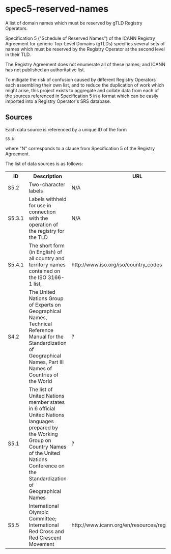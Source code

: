 spec5-reserved-names
====================

A list of domain names which must be reserved by gTLD Registry Operators.

Specification 5 ("Schedule of Reserved Names") of the ICANN Registry Agreement for generic Top-Level Domains (gTLDs) specifies several sets of names which must be reserved by the Registry Operator at the second level in their TLD.

The Registry Agreement does not enumerate all of these names; and ICANN has not published an authoritative list.

To mitigate the risk of confusion caused by different Registry Operators each assembling their own list, and to reduce the duplication of work which might arise, this project exists to aggregate and collate data from each of the sources referenced in Specification 5 in a format which can be easily imported into a Registry Operator's SRS database.

Sources
-------

Each data source is referenced by a unique ID of the form

    S5.N
    
where "N" corresponds to a clause from Specification 5 of the Registry Agreement.

The list of data sources is as follows:

<table>
<tr>
<th>ID</th>
<th>Description</th>
<th>URL</th>
</tr>

<tr>
<td>S5.2</td>
<td>Two-character labels</td>
<td>N/A</td>
</tr>

<tr>
<td>S5.3.1</td>
<td>Labels withheld for use in connection with the operation of the registry for the TLD</td>
<td>N/A</td>
</tr>

<tr>
<td>S5.4.1</td>
<td>The short form (in English) of all country and territory names contained on the ISO 3166-1 list,</td>
<td>http://www.iso.org/iso/country_codes</td>
</tr>

<tr>
<td>S4.2</td>
<td>The United Nations Group of Experts on Geographical Names, Technical Reference Manual for the Standardization of Geographical Names, Part III Names of Countries of the World</td>
<td>?</td>
</tr>

<tr>
<td>S5.1</td>
<td>The list of United Nations member states in 6 official United Nations languages prepared by the Working Group on Country Names of the United Nations Conference on the Standardization of Geographical Names</td>
<td>?</td>
</tr>

<tr>
<td>S5.5</td>
<td>International Olympic Committee; International Red Cross and Red Crescent Movement</td>
<td>http://www.icann.org/en/resources/registries/reserved</td>
</tr>
</table>
